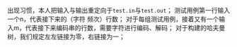 
出现习惯，本人把输入与输出重定向于`test.in`与`test.out`；
测试用例第一行输入一个n，代表接下来的（字符 频次）行数；
对于每组测试用例，接着又有一个输入m，代表接下来编码串的行数，需要字符进行编码、解码；
对于构建的哈夫曼树，我们规定左左链接为零，右链接为一；
